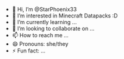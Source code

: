 - 👋 Hi, I’m @StarPhoenix33
- 👀 I’m interested in Minecraft Datapacks :D
- 🌱 I’m currently learning ...
- 💞️ I’m looking to collaborate on ...
- 📫 How to reach me ...
- 😄 Pronouns: she/they
- ⚡ Fun fact: ...

<!---
StarPhoenix33/StarPhoenix33 is a ✨ special ✨ repository because its `README.md` (this file) appears on your GitHub profile.
You can click the Preview link to take a look at your changes.
--->
